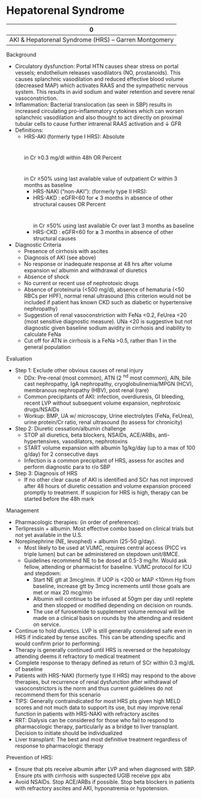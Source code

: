 # Hepatorenal Syndrome

| 0                                                    |
|------------------------------------------------------|
| AKI & Hepatorenal Syndrome (HRS) – Garren Montgomery |

Background

-   Circulatory dysfunction: Portal HTN causes shear stress on portal
    vessels; endothelium releases vasodilators (NO, prostanoids). This
    causes splanchnic vasodilation and reduced effective blood volume
    (decreased MAP) which activates RAAS and the sympathetic nervous
    system. This results in avid sodium and water retention and severe
    renal vasoconstriction.
-   Inflammation: Bacterial translocation (as seen in SBP) results in
    increased circulating pro-inflammatory cytokines which can worsen
    splanchnic vasodilation and also thought to act directly on proximal
    tubular cells to cause further intrarenal RAAS activation and
    ↓
    GFR
-   Definitions:
    -   HRS-AKI
        (formerly type I HRS): Absolute
        #
        in Cr ≥0.3 mg/dl within 48h OR Percent
        #
        in Cr ≥50% using last available value of outpatient Cr within 3
        months as baseline
        -   HRS-NAKI
            (“non-AKI”): (formerly type II HRS):
        -   HRS-AKD
            : eGFR\<60 for **\<** 3 months in absence of other
            structural causes OR Percent
            #
            in Cr ≤50% using last available Cr over last 3 months as
            baseline
        -   HRS-CKD
            : eGFR\<60 for **≥** 3 months in absence of other
            structural causes
-   Diagnostic Criteria
    -   Presence of cirrhosis with ascites
    -   Diagnosis of AKI (see above)
    -   No response or inadequate response at 48 hrs after volume
        expansion w/ albumin and withdrawal of diuretics
    -   Absence of shock
    -   No current or recent use of nephrotoxic drugs
    -   Absence of proteinuria (\<500 mg/d), absence of hematuria (\<50
        RBCs per HPF), normal renal ultrasound (this criterion would not
        be included if patient has known CKD such as diabetic or
        hypertensive nephropathy)
    -   Suggestion of renal vasoconstriction with FeNa \<0.2, FeUrea
        \<20 (most sensitive diagnostic measure). UNa \<20 is suggestive
        but not diagnostic given baseline sodium avidity in cirrhosis
        and inability to calculate FeNa
    -   Cut off for ATN in cirrhosis is a FeNa >0.5, rather than 1 in
        the general population

Evaluation

-   Step 1: Exclude other obvious causes of renal injury
    -   DDx: Pre-renal (most common), ATN (2 <sup>nd</sup> most common),
        AIN, bile cast nephropathy, IgA nephropathy,
        cryoglobulinemia/MPGN (HCV), membranous nephropathy (HBV), post
        renal (rare)
    -   Common precipitants of AKI: infection, overdiuresis, GI
        bleeding, recent LVP without subsequent volume expansion,
        nephrotoxic drugs/NSAIDs
    -   Workup: BMP, UA w/ microscopy, Urine electrolytes (FeNa,
        FeUrea), urine protein/Cr ratio, renal ultrasound (to assess for
        chronicity)
-   Step 2: Diuretic cessation/albumin challenge
    -   STOP all diuretics, beta blockers, NSAIDs, ACE/ARBs,
        anti-hypertensives, vasodilators, nephrotoxins
    -   START volume expansion with albumin 1g/kg/day (up to a max of
        100 g/day) for 2 consecutive days
    -   Infection is a common precipitant of HRS, assess for ascites and
        perform diagnostic para to r/o SBP
-   Step
    3: Diagnosis of HRS
    -   If no other clear cause of AKI is identified and SCr has not
        improved after 48 hours of diuretic cessation and volume
        expansion proceed promptly to treatment. If suspicion for HRS is
        high, therapy can be started before the 48h mark

Management

-   Pharmacologic therapies: (in order of preference):
-   Terlipressin + albumin. Most effective combo based on clinical
    trials but not yet available in the U.S.
-   Norepinephrine (NE, levophed) + albumin (25-50 g/day).
    -   Most likely to be used at VUMC, requires central access (PICC vs
        triple lumen) but can be administered on stepdown unit/8MCE.
    -   Guidelines recommend NE to be dosed at 0.5-3 mg/hr. Would ask
        fellow, attending or pharmacist for baseline. VUMC protocol for
        ICU and stepdown:
        -   Start NE gtt at 3mcg/min. If UOP is \<200 or MAP \<10mm Hg
            from baseline, increase gtt by 3mcg increments until those
            goals are met or max 20 mcg/min
        -   Albumin will continue to be infused at 50gm per day until
            replete and then stopped or modified depending on decision
            on rounds.
        -   The use of furosemide to supplement volume removal will be
            made on a clinical basis on rounds by the attending and
            resident on service.
-   Continue to hold diuretics. LVP is still generally considered safe
    even in HRS if indicated by tense ascites. This can be attending
    specific and would confirm prior to performing.
-   Therapy is generally continued until HRS is reversed or the
    hepatology attending deems it refractory to medical treatment
-   Complete response to therapy defined as return of SCr within 0.3
    mg/dL of baseline
-   Patients with HRS-NAKI (formerly type II HRS) may respond to the
    above therapies, but recurrence of renal dysfunction after
    withdrawal of vasoconstrictors is the norm and thus current
    guidelines do not recommend them for this scenario
-   TIPS: Generally contraindicated for most HRS pts given high MELD
    scores and not much data to support its use, but may improve renal
    function in patients with HRS-NAKI with refractory ascites
-   RRT: Dialysis can be considered for those who fail to respond to
    pharmacologic therapy, particularly as a bridge to liver transplant.
    Decision to initiate should be individualized
-   Liver transplant: The best and most definitive treatment regardless
    of response to pharmacologic therapy

Prevention of HRS:

-   Ensure that pts receive albumin after LVP and when diagnosed with
    SBP. Ensure pts with cirrhosis with suspected UGIB receive ppx abx
-   Avoid NSAIDs. Stop ACE/ARBs if possible. Stop beta blockers in
    patients with refractory ascites and AKI, hyponatremia or
    hypotension.
